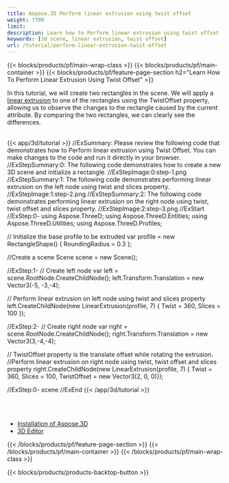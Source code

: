 ```yaml
---
title: Aspose.3D Perform linear extrusion using twist offset
weight: 7700
limit: 
description: Learn how to Perform linear extrusion using twist offset
keywords: [3d scene, linear extrusion, twist offset]
url: /tutorial/perform-linear-extrusion-twist-offset
---
```


{{< blocks/products/pf/main-wrap-class >}}
{{< blocks/products/pf/main-container >}}
{{< blocks/products/pf/feature-page-section h2="Learn How To Perform Linear Extrusion Using Twist Offset" >}}

<p>
In this tutorial, we will create two rectangles in the scene. We will apply a <a href="https://reference.aspose.com/3d/net/aspose.threed.entities/linearextrusion/">linear extrusion</a> to one of the rectangles using the TwistOffset property, allowing us to observe the changes to the rectangle caused by the current attribute. By comparing the two rectangles, we can clearly see the differences.
</p>

<br />
{{< app/3d/tutorial >}}
//ExSummary: Please review the following code that demonstrates how to Perform linear extrusion using Twist Offset. You can make changes to the code and run it directly in your browser.
//ExStepSummary:0: The following code demonstrates how to create a new 3D scene and initialize a rectangle.
//ExStepImage:0:step-1.png
//ExStepSummary:1: The following code demonstrates performing linear extrusion on the left node using twist and slices property.
//ExStepImage:1:step-2.png
//ExStepSummary:2: The following code demonstrates performing linear extrusion on the right node using twist, twist offset and slices property.
//ExStepImage:2:step-3.png
//ExStart
//ExStep:0-
using Aspose.ThreeD;
using Aspose.ThreeD.Entities;
using Aspose.ThreeD.Utilities;
using Aspose.ThreeD.Profiles;

// Initialize the base profile to be extruded
var profile = new RectangleShape()
{
    RoundingRadius = 0.3
};

//Create a scene 
Scene scene = new Scene();

//ExStep:1-
// Create left node
var left = scene.RootNode.CreateChildNode();
left.Transform.Translation = new Vector3(-5, -3,-4);

// Perform linear extrusion on left node using twist and slices property
left.CreateChildNode(new LinearExtrusion(profile, 7) { Twist = 360, Slices = 100 });

//ExStep:2-
// Create right node
var right = scene.RootNode.CreateChildNode();
right.Transform.Translation = new Vector3(3,-4,-4);

// TwistOffset property is the translate offset while rotating the extrusion.
//Perform linear extrusion on right node using twist, twist offset and slices property
right.CreateChildNode(new LinearExtrusion(profile, 7) { Twist = 360, Slices = 100, TwistOffset = new Vector3(2, 0, 0)});

//ExStep:0-
scene
//ExEnd
{{< /app/3d/tutorial >}}
<br />

<br />
<br />
<div class="code-sample">
    <ul class="link-list">
        <li class="link-item"><a href="https://docs.aspose.com/3d/net/installation/">Installation of Aspose.3D</a></li>
        <li class="link-item"><a href="https://products.aspose.app/3d/editor/">3D Editor</a></li>
    </ul>
</div>

{{< /blocks/products/pf/feature-page-section >}}
{{< /blocks/products/pf/main-container >}}
{{< /blocks/products/pf/main-wrap-class >}}

{{< blocks/products/products-backtop-button >}}

